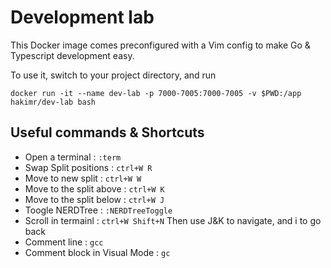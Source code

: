 # Development lab

This Docker image comes preconfigured with a Vim config to make Go & Typescript development easy.

To use it, switch to your project directory, and run 

```console
docker run -it --name dev-lab -p 7000-7005:7000-7005 -v $PWD:/app hakimr/dev-lab bash
```

## Useful commands & Shortcuts

- Open a terminal : `:term`
- Swap Split positions : `ctrl+W R`
- Move to new split : `ctrl+W W`
- Move to the split above : `ctrl+W K`
- Move to the split below : `ctrl+W J`
- Toogle NERDTree : `:NERDTreeToggle`
- Scroll in termainl : `ctrl+W Shift+N` Then use J&K to navigate, and i to go back
- Comment line : `gcc`
- Comment block in Visual Mode : `gc`
